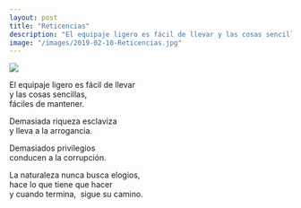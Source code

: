 ```yaml
---
layout: post
title: "Reticencias"
description: "El equipaje ligero es fácil de llevar y las cosas sencillas, fáciles de mantener."
image: "/images/2019-02-10-Reticencias.jpg"
---
```


<img src="{{page.image | prepend: site.baseurl}}" class="round">

El equipaje ligero es fácil de llevar  
y las cosas sencillas,  
fáciles de mantener.

Demasiada riqueza esclaviza  
y lleva a la arrogancia.

Demasiados privilegios  
conducen a la corrupción.

La naturaleza nunca busca elogios,  
hace lo que tiene que hacer  
y cuando termina,  
sigue su camino.